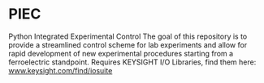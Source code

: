# PIEC
 Python Integrated Experimental Control
 The goal of this repository is to provide a streamlined control scheme for lab experiments and allow for rapid development
 of new experimental procedures starting from a ferroelectric standpoint.
 Requires KEYSIGHT I/O Libraries, find them here: www.keysight.com/find/iosuite
